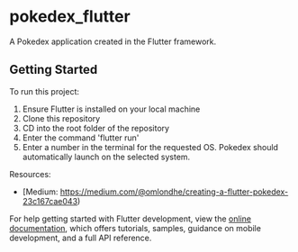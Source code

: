 # pokedex_flutter

A Pokedex application created in the Flutter framework.

## Getting Started

To run this project:
1. Ensure Flutter is installed on your local machine
2. Clone this repository
3. CD into the root folder of the repository
4. Enter the command 'flutter run'
5. Enter a number in the terminal for the requested OS. Pokedex should automatically launch on the selected system.

Resources:

- [Medium: https://medium.com/@omlondhe/creating-a-flutter-pokedex-23c167cae043)

For help getting started with Flutter development, view the
[online documentation](https://docs.flutter.dev/), which offers tutorials,
samples, guidance on mobile development, and a full API reference.
